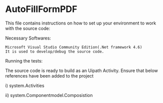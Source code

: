 # AutoFillFormPDF
This file contains instructions on how to set up your environment to work with the source code:

Necessary Softwares:

    Microsoft Visual Studio Community Edition(.Net framework 4.6) 
    It is used to develop/debug the source code.

Running the tests:

The source code is ready to build as an Uipath Activity. Ensure that below references have been added to the project

i) system.Activities

ii) system.Componentmodel.Composistion
